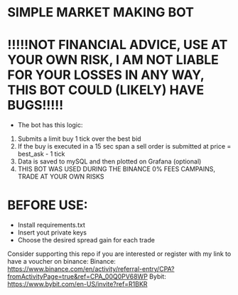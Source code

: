 # SIMPLE MARKET MAKING BOT

# !!!!!NOT FINANCIAL ADVICE, USE AT YOUR OWN RISK, I AM NOT LIABLE FOR YOUR LOSSES IN ANY WAY, THIS BOT COULD (LIKELY) HAVE BUGS!!!!!

- The bot has this logic:
1. Submits a limit buy 1 tick over the best bid
2. If the buy is executed in a 15 sec span a sell order is submitted at price = best_ask - 1 tick
3. Data is saved to mySQL and then plotted on Grafana (optional)
4. THIS BOT WAS USED DURING THE BINANCE 0% FEES CAMPAINS, TRADE AT YOUR OWN RISKS


# BEFORE USE:

- Install requirements.txt
- Insert yout private keys
- Choose the desired spread gain for each trade


Consider supporting this repo if you are interested or register with my link to have a voucher on binance:
Binance: https://www.binance.com/en/activity/referral-entry/CPA?fromActivityPage=true&ref=CPA_00Q0PV68WP
Bybit: https://www.bybit.com/en-US/invite?ref=R1BKR
